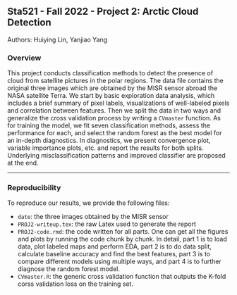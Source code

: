 Sta521 - Fall 2022 - Project 2: Arctic Cloud Detection
--------
Authors: Huiying Lin, Yanjiao Yang

### Overview

This project conducts classification methods to detect the presence of cloud from satellite pictures in the polar regions. The data file contains the original three images which are obtained by the MISR sensor abroad the NASA satellite Terra. We start by basic exploration data analysis, which includes a brief summary of pixel labels, visualizations of well-labeled pixels and correlation between features. Then we split the data in two ways and generalize the cross validation process by writing a `CVmaster` function. As for training the model, we fit seven classification methods, assess the performance for each, and select the random forest as the best model for an in-depth diagnostics. In diagnostics, we present convergence plot, variable importance plots, etc. and report the results for both splits. Underlying misclassification patterns and improved classifier are proposed at the end.

---
### Reproducibility
To reproduce our results, we provide the following files:  

*  `date`: the three images obtained by the MISR sensor
* `PROJ2-writeup.tex`: the raw Latex used to generate the report  
* `PROJ2-code.rmd`: the code written for all parts. One can get all the figures and plots by running the code chunk by chunk. In detail, part 1 is to load data, plot labeled maps and perform EDA, part 2 is to do data split, calculate baseline accuracy and find the best features, part 3 is to compare different models using multiple ways, and part 4 is to further diagnose the random forest model.  
* `CVmaster.R`: the generic cross validation function that outputs the K-fold corss validation loss on the training set.  
